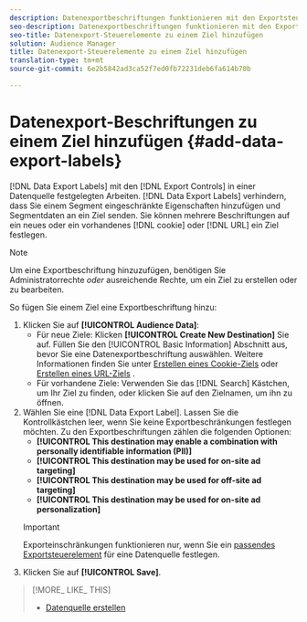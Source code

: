 ```yaml
---
description: Datenexportbeschriftungen funktionieren mit den Exportsteuerelementen, die Sie in einer Datenquelle festgelegt haben. Datenexportbeschriftungen verhindern, dass Sie einem Segment eingeschränkte Eigenschaften hinzufügen und Segmentdaten an ein Ziel senden. Sie können mehrere Beschriftungen auf ein neues oder vorhandenes Cookie oder ein URL-Ziel festlegen.
seo-description: Datenexportbeschriftungen funktionieren mit den Exportsteuerelementen, die Sie in einer Datenquelle festgelegt haben. Datenexportbeschriftungen verhindern, dass Sie einem Segment eingeschränkte Eigenschaften hinzufügen und Segmentdaten an ein Ziel senden. Sie können mehrere Beschriftungen auf ein neues oder vorhandenes Cookie oder ein URL-Ziel festlegen.
seo-title: Datenexport-Steuerelemente zu einem Ziel hinzufügen
solution: Audience Manager
title: Datenexport-Steuerelemente zu einem Ziel hinzufügen
translation-type: tm+mt
source-git-commit: 6e2b5842ad3ca52f7ed0fb72231deb6fa614b70b

---
```




# Datenexport-Beschriftungen zu einem Ziel hinzufügen {#add-data-export-labels}

[!DNL Data Export Labels] mit den [!DNL Export Controls] in einer Datenquelle festgelegten Arbeiten. [!DNL Data Export Labels] verhindern, dass Sie einem Segment eingeschränkte Eigenschaften hinzufügen und Segmentdaten an ein Ziel senden. Sie können mehrere Beschriftungen auf ein neues oder ein vorhandenes [!DNL cookie] oder [!DNL URL] ein Ziel festlegen.

>[!NOTE]
>
>Um eine Exportbeschriftung hinzuzufügen, benötigen Sie Administratorrechte *oder* ausreichende Rechte, um ein Ziel zu erstellen oder zu bearbeiten.

<!-- t_export_labels.xml -->

So fügen Sie einem Ziel eine Exportbeschriftung hinzu:

1. Klicken Sie auf **[!UICONTROL Audience Data]**:
   * Für neue Ziele: Klicken **[!UICONTROL Create New Destination]** Sie auf. Füllen Sie den [!UICONTROL Basic Information] Abschnitt aus, bevor Sie eine Datenexportbeschriftung auswählen. Weitere Informationen finden Sie unter [Erstellen eines Cookie-Ziels](../../features/destinations/manage-destinations.md#create-cookie-destination) oder [Erstellen eines URL-Ziels](../../features/destinations/manage-destinations.md#configure-url-destination) .
   * Für vorhandene Ziele: Verwenden Sie das [!DNL Search] Kästchen, um Ihr Ziel zu finden, oder klicken Sie auf den Zielnamen, um ihn zu öffnen.
1. Wählen Sie eine [!DNL Data Export Label]. Lassen Sie die Kontrollkästchen leer, wenn Sie keine Exportbeschränkungen festlegen möchten. Zu den Exportbeschriftungen zählen die folgenden Optionen:
   * **[!UICONTROL This destination may enable a combination with personally identifiable information (PII)]**
   * **[!UICONTROL This destination may be used for on-site ad targeting]**
   * **[!UICONTROL This destination may be used for off-site ad targeting]**
   * **[!UICONTROL This destination may be used for on-site ad personalization]**
   >[!IMPORTANT]
   >
   >Exporteinschränkungen funktionieren nur, wenn Sie ein [passendes Exportsteuerelement](../../features/data-export-controls.md) für eine Datenquelle festlegen.
1. Klicken Sie auf **[!UICONTROL Save]**.

>[!MORE_ LIKE_ THIS]
>
>* [Datenquelle erstellen](../../features/manage-datasources.md#create-data-source)